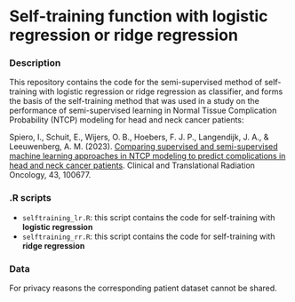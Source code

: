 
# Self-training function with logistic regression or ridge regression 

### Description
This repository contains the code for the semi-supervised method of self-training with logistic regression or ridge regression as classifier, and forms the basis of the self-training method that was used in a study on the performance of semi-supervised learning in Normal Tissue Complication Probability (NTCP) modeling for head and neck cancer patients: 

Spiero, I., Schuit, E., Wijers, O. B., Hoebers, F. J. P., Langendijk, J. A., & Leeuwenberg, A. M. (2023). [Comparing supervised and semi-supervised machine learning approaches in NTCP modeling to predict complications in head and neck cancer patients](https://www.sciencedirect.com/science/article/pii/S2405630823001027). Clinical and Translational Radiation Oncology, 43, 100677.

### .R scripts
- `selftraining_lr.R`: this script contains the code for self-training with **logistic regression**
- `selftraining_rr.R`: this script contains the code for self-training with **ridge regression**

### Data
For privacy reasons the corresponding patient dataset cannot be shared.
